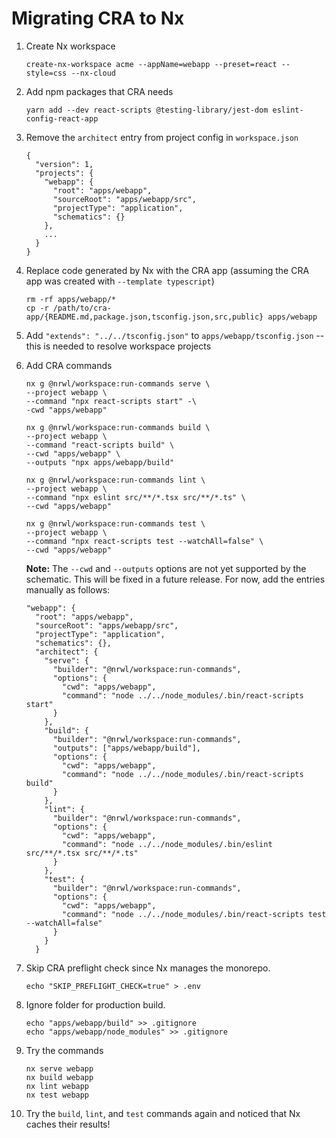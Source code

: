 # Migrating CRA to Nx

1. Create Nx workspace

    ```
    create-nx-workspace acme --appName=webapp --preset=react --style=css --nx-cloud
    ```

2. Add npm packages that CRA needs

    ```
    yarn add --dev react-scripts @testing-library/jest-dom eslint-config-react-app
    ```
   
3. Remove the `architect` entry from project config in `workspace.json`

    ```
    {
      "version": 1,
      "projects": {
        "webapp": {
          "root": "apps/webapp",
          "sourceRoot": "apps/webapp/src",
          "projectType": "application",
          "schematics": {}
        },
        ...
      }
    }
    ```

4. Replace code generated by Nx with the CRA app (assuming the CRA app was created with `--template typescript`)

    ```
    rm -rf apps/webapp/*
    cp -r /path/to/cra-app/{README.md,package.json,tsconfig.json,src,public} apps/webapp
    ```
   
5. Add `"extends": "../../tsconfig.json"` to `apps/webapp/tsconfig.json` --this is needed to resolve workspace projects


6. Add CRA commands

    ```
    nx g @nrwl/workspace:run-commands serve \
    --project webapp \
    --command "npx react-scripts start" -\
    -cwd "apps/webapp"
    
    nx g @nrwl/workspace:run-commands build \
    --project webapp \
    --command "react-scripts build" \
    --cwd "apps/webapp" \
    --outputs "npx apps/webapp/build"
    
    nx g @nrwl/workspace:run-commands lint \
    --project webapp \
    --command "npx eslint src/**/*.tsx src/**/*.ts" \
    --cwd "apps/webapp"
    
    nx g @nrwl/workspace:run-commands test \
    --project webapp \
    --command "npx react-scripts test --watchAll=false" \
    --cwd "apps/webapp"
    ```
    
    **Note:** The `--cwd` and `--outputs` options are not yet supported by the schematic. This will be fixed in a future release. For now, add the entries manually as follows:
    
    ```
    "webapp": {
      "root": "apps/webapp",
      "sourceRoot": "apps/webapp/src",
      "projectType": "application",
      "schematics": {},
      "architect": {
        "serve": {
          "builder": "@nrwl/workspace:run-commands",
          "options": {
            "cwd": "apps/webapp",
            "command": "node ../../node_modules/.bin/react-scripts start"
          }
        },
        "build": {
          "builder": "@nrwl/workspace:run-commands",
          "outputs": ["apps/webapp/build"],
          "options": {
            "cwd": "apps/webapp",
            "command": "node ../../node_modules/.bin/react-scripts build"
          }
        },
        "lint": {
          "builder": "@nrwl/workspace:run-commands",
          "options": {
            "cwd": "apps/webapp",
            "command": "node ../../node_modules/.bin/eslint src/**/*.tsx src/**/*.ts"
          }
        },
        "test": {
          "builder": "@nrwl/workspace:run-commands",
          "options": {
            "cwd": "apps/webapp",
            "command": "node ../../node_modules/.bin/react-scripts test --watchAll=false"
          }
        }
      }
      ```
   
7. Skip CRA preflight check since Nx manages the monorepo.

    ```
    echo "SKIP_PREFLIGHT_CHECK=true" > .env
    ```
   
8. Ignore folder for production build.

    ```
    echo "apps/webapp/build" >> .gitignore
    echo "apps/webapp/node_modules" >> .gitignore
    ```
   
9. Try the commands

    ```
    nx serve webapp
    nx build webapp
    nx lint webapp
    nx test webapp
    ```
   
10. Try the `build`, `lint`, and `test` commands again and noticed that Nx caches their results!
